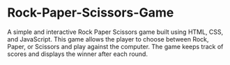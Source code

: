 # Rock-Paper-Scissors-Game
 A simple and interactive Rock Paper Scissors game built using HTML, CSS, and JavaScript. This game allows the player to choose between Rock, Paper, or Scissors and play against the computer. The game keeps track of scores and displays the winner after each round.
